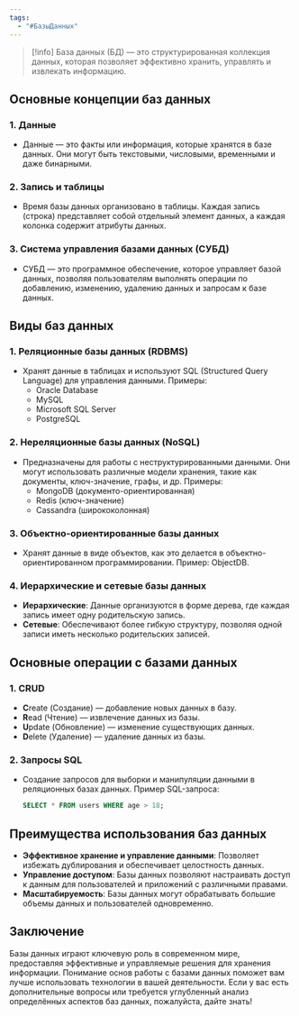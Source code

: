 ```yaml
---
tags:
  - "#БазыДанных"
---
```


> [!info]
> База данных (БД) — это структурированная коллекция данных, которая позволяет эффективно хранить, управлять и извлекать информацию.

## Основные концепции баз данных

### 1. **Данные**
- Данные — это факты или информация, которые хранятся в базе данных. Они могут быть текстовыми, числовыми, временными и даже бинарными.

### 2. **Запись и таблицы**
- Время базы данных организовано в таблицы. Каждая запись (строка) представляет собой отдельный элемент данных, а каждая колонка содержит атрибуты данных.

### 3. **Система управления базами данных (СУБД)**
- СУБД — это программное обеспечение, которое управляет базой данных, позволяя пользователям выполнять операции по добавлению, изменению, удалению данных и запросам к базе данных.

## Виды баз данных

### 1. **Реляционные базы данных (RDBMS)**
- Хранят данные в таблицах и используют SQL (Structured Query Language) для управления данными. Примеры:
  - Oracle Database
  - MySQL
  - Microsoft SQL Server
  - PostgreSQL

### 2. **Нереляционные базы данных (NoSQL)**
- Предназначены для работы с неструктурированными данными. Они могут использовать различные модели хранения, такие как документы, ключ-значение, графы, и др. Примеры:
  - MongoDB (документо-ориентированная)
  - Redis (ключ-значение)
  - Cassandra (ширококолонная)

### 3. **Объектно-ориентированные базы данных**
- Хранят данные в виде объектов, как это делается в объектно-ориентированном программировании. Пример: ObjectDB.

### 4. **Иерархические и сетевые базы данных**
- **Иерархические**: Данные организуются в форме дерева, где каждая запись имеет одну родительскую запись.
- **Сетевые**: Обеспечивают более гибкую структуру, позволяя одной записи иметь несколько родительских записей.

## Основные операции с базами данных

### 1. **CRUD**
- **C**reate (Создание) — добавление новых данных в базу.
- **R**ead (Чтение) — извлечение данных из базы.
- **U**pdate (Обновление) — изменение существующих данных.
- **D**elete (Удаление) — удаление данных из базы.

### 2. **Запросы SQL**
- Создание запросов для выборки и манипуляции данными в реляционных базах данных. Пример SQL-запроса:
  ```sql
  SELECT * FROM users WHERE age > 18;
  ```

## Преимущества использования баз данных

- **Эффективное хранение и управление данными**: Позволяет избежать дублирования и обеспечивает целостность данных.
- **Управление доступом**: Базы данных позволяют настраивать доступ к данным для пользователей и приложений с различными правами.
- **Масштабируемость**: Базы данных могут обрабатывать большие объемы данных и пользователей одновременно.

## Заключение
Базы данных играют ключевую роль в современном мире, предоставляя эффективные и управляемые решения для хранения информации. Понимание основ работы с базами данных поможет вам лучше использовать технологии в вашей деятельности. Если у вас есть дополнительные вопросы или требуется углубленный анализ определённых аспектов баз данных, пожалуйста, дайте знать!